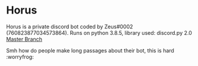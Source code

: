 # Horus
Horus is a private discord bot coded by Zeus#0002 (760823877034573864).
Runs on python 3.8.5, library used: discord.py 2.0 [Master Branch](https://github.com/Rapptz/discord.py)

Smh how do people make long passages about their bot, this is hard :worryfrog:
